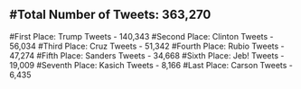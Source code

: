 #Total Number of Tweets: 363,270 
---
#First Place: Trump Tweets - 140,343
#Second Place: Clinton Tweets - 56,034
#Third Place: Cruz Tweets - 51,342
#Fourth Place: Rubio Tweets - 47,274
#Fifth Place: Sanders Tweets - 34,668
#Sixth Place: Jeb! Tweets - 19,009
#Seventh Place: Kasich Tweets - 8,166
#Last Place: Carson Tweets - 6,435
